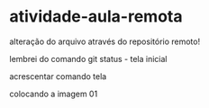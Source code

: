# atividade-aula-remota

alteração do arquivo através do repositório remoto!

lembrei do comando git status - tela inicial

acrescentar comando tela 

colocando a imagem 01

